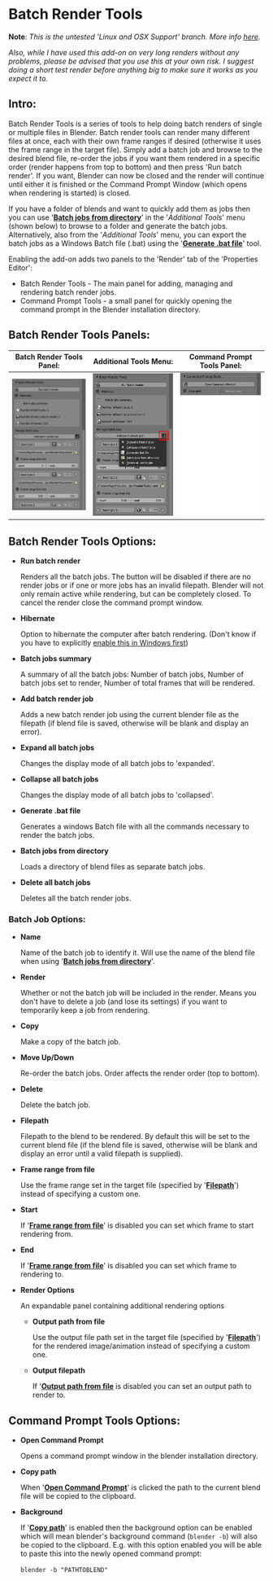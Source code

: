 # Batch Render Tools

**Note**: *This is the untested 'Linux and OSX Support' branch. More info [here](https://github.com/RayMairlot/Batch-Render-Tools/issues/1).*

*Also, while I have used this add-on on very long renders without any problems, please be advised that you use this at your own risk. I suggest doing a short test render before anything big to make sure it works as you expect it to.*

## Intro:

Batch Render Tools is a series of tools to help doing batch renders of single or multiple files in Blender. Batch render tools can render many different files at once, each with their own frame ranges if desired (otherwise it uses the frame range in the target file). Simply add a batch job and browse to the desired blend file, re-order the jobs if you want them rendered in a specific order (render happens from top to bottom) and then press 'Run batch render'. If you want, Blender can now be closed and the render will continue until either it is finished or the Command Prompt Window (which opens when rendering is started) is closed.

If you have a folder of blends and want to quickly add them as jobs then you can use '**[Batch jobs from directory](#batchJobsFromDirectory)**' in the '*Additional Tools*' menu (shown below) to browse to a folder and generate the batch jobs. Alternatively, also from the '*Additional Tools*' menu, you can export the batch jobs as a Windows Batch file (.bat) using the '**[Generate .bat file](#generateBatFile)**' tool.

Enabling the add-on adds two panels to the 'Render' tab of the 'Properties Editor':
 - Batch Render Tools - The main panel for adding, managing and rendering batch render jobs.
 - Command Prompt Tools - a small panel for quickly opening the command prompt in the Blender installation directory.

## Batch Render Tools Panels:

| Batch Render Tools Panel: | Additional Tools Menu: | Command Prompt Tools Panel: |
| ------------- | ------------- | ------------- |
| ![Batch Render Tools Panel](/batchRenderTools%20README%20images/batchRenderTools%20Main.png) | ![Additional Tools Menu](/batchRenderTools%20README%20images/batchRenderTools%20Additional%20Tools.png) | ![Command Prompt Tools Panel](/batchRenderTools%20README%20images/batchRenderTools%20Command%20Prompt%20Tools.png) 

## Batch Render Tools Options:

+ **Run batch render**

  Renders all the batch jobs. The button will be disabled if there are no render jobs or if one or more jobs has an invalid filepath. Blender will not only remain active while rendering, but can be completely closed. To cancel the render close the command prompt window.

+ **Hibernate**

  Option to hibernate the computer after batch rendering. (Don't know if you have to explicitly [enable this in Windows first](https://support.microsoft.com/en-gb/kb/920730))

+ **Batch jobs summary**

  A summary of all the batch jobs: Number of batch jobs, Number of batch jobs set to render, Number of total frames that will be rendered.

+ **Add batch render job**

  Adds a new batch render job using the current blender file as the filepath (if blend file is saved, otherwise will be blank and display an error).

+ **Expand all batch jobs**

  Changes the display mode of all batch jobs to 'expanded'.

+ **Collapse all batch jobs**

  Changes the display mode of all batch jobs to 'collapsed'.

+ <a name="generateBatFile"></a>**Generate .bat file**

  Generates a windows Batch file with all the commands necessary to render the batch jobs.

+ <a name="batchJobsFromDirectory"></a>**Batch jobs from directory**

  Loads a directory of blend files as separate batch jobs.

+ **Delete all batch jobs**

  Deletes all the batch render jobs.

### Batch Job Options:

+ **Name**

  Name of the batch job to identify it. Will use the name of the blend file when using '**[Batch jobs from directory](#batchJobsFromDirectory)**'.

+ **Render**

  Whether or not the batch job will be included in the render. Means you don't have to delete a job (and lose its settings) if you want to temporarily keep a job from rendering.

+ **Copy**

  Make a copy of the batch job.

+ **Move Up/Down**

  Re-order the batch jobs. Order affects the render order (top to bottom).

+ **Delete**

  Delete the batch job.

+ <a name="filepath"></a>**Filepath**

  Filepath to the blend to be rendered. By default this will be set to the current blend file (if the blend file is saved, otherwise will be blank and display an error until a valid filepath is supplied).

+ <a name="frameRangeFromFile"></a>**Frame range from file**
 
  Use the frame range set in the target file (specified by '[**Filepath**](#filepath)') instead of specifying a custom one.

+ **Start**
 
  If '[**Frame range from file**](#frameRangeFromFile)' is disabled you can set which frame to start rendering from.

+ **End**

  If '[**Frame range from file**](#frameRangeFromFile)' is disabled you can set which frame to rendering to.
  
+ **Render Options**
  
  An expandable panel containing additional rendering options
    
    + <a name="outputPathFromFile"></a>**Output path from file**
    
      Use the output file path set in the target file (specified by '[**Filepath**](#filepath)') for the rendered image/animation instead of specifying a custom one.
      
    + **Output filepath**
    
      If '[**Output path from file**](#outputPathFromFile) is disabled you can set an output path to render to.
    

## Command Prompt Tools Options:

+ <a name="openCommandPrompt"></a>**Open Command Prompt**

  Opens a command prompt window in the blender installation directory.

+ <a name="copyPath"></a>**Copy path**

  When '[**Open Command Prompt**](#openCommandPrompt)' is clicked the path to the current blend file will be copied to the clipboard.

+ **Background**

  If '[**Copy path**](#copyPath)' is enabled then the background option can be enabled which will mean blender's background command (`blender -b`) will also be copied to the clipboard. E.g. with this option enabled you will be able to paste this into the newly opened command prompt:
  
  `blender -b "PATHTOBLEND" `

